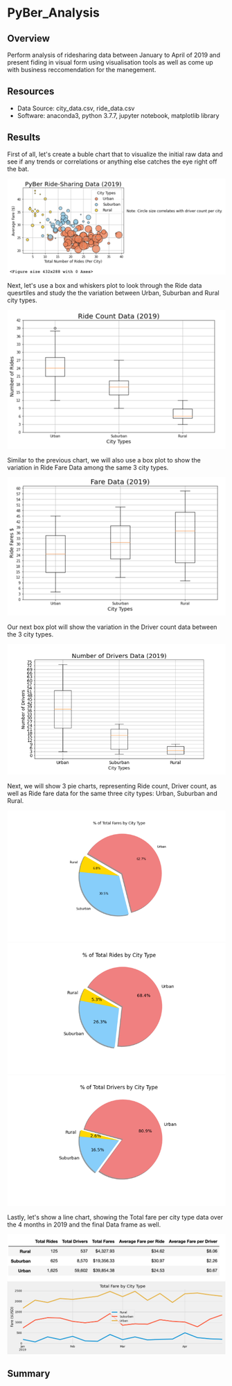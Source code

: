 # PyBer_Analysis

## Overview
Perform analysis of ridesharing data between January to April of 2019 and present fiding in visual form using visualisation tools as well as come up with business reccomendation for the manegement.

## Resources 
- Data Source: city_data.csv, ride_data.csv
- Software: anaconda3, python 3.7.7, jupyter notebook, matplotlib library

## Results
First of all, let's create a buble chart that to visualize the initial raw data and see if any trends or correlations or anything else catches the eye right off the bat.

![](analysis/Fig1.png)


Next, let's use a box and whiskers plot to look through the Ride data quesrtiles and study the the variation between Urban, Suburban and Rural city types.

![](analysis/Fig2.png)


Similar to the previous chart, we will also use a box plot to show the variation in Ride Fare Data among the same 3 city types.

![](analysis/Fig3.png)


Our next box plot will show the variation in the Driver count data between the 3 city types.

![](analysis/Fig4.png)


Next, we will show 3 pie charts, representing Ride count, Driver count, as well as Ride fare data for the same three city types: Urban, Suburban and Rural. 

![](analysis/Fig5.png)
![](analysis/Fig6.png)
![](analysis/Fig7.png)


Lastly, let's show a line chart, showing the Total fare per city type data over the 4 months in 2019 and the final Data frame as well.

![](analysis/Fig8.png)
![](analysis/PyBer_fare_summary.png)



## Summary


